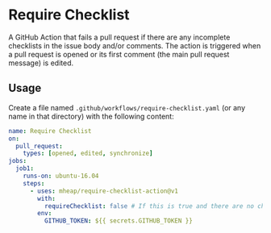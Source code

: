 # Require Checklist

A GitHub Action that fails a pull request if there are any incomplete checklists in the issue body and/or comments. The action is triggered when a pull request is opened or its first comment (the main pull request message) is edited.

## Usage

Create a file named `.github/workflows/require-checklist.yaml` (or any name in that directory) with the following content:

```yaml
name: Require Checklist
on:
  pull_request:
    types: [opened, edited, synchronize]
jobs:
  job1:
    runs-on: ubuntu-16.04
    steps:
      - uses: mheap/require-checklist-action@v1
        with:
          requireChecklist: false # If this is true and there are no checklists detected, the action will fail
        env:
          GITHUB_TOKEN: ${{ secrets.GITHUB_TOKEN }}
```
